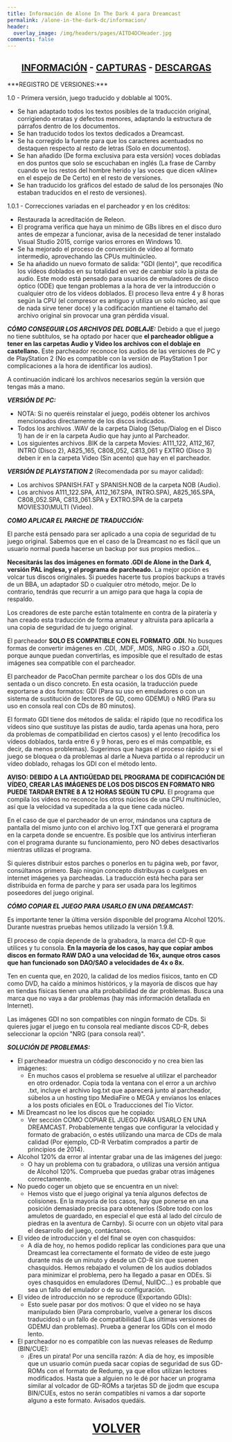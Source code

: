 ```yaml
---
title: Información de Alone In The Dark 4 para Dreamcast
permalink: /alone-in-the-dark-dc/informacion/
header:
  overlay_image: /img/headers/pages/AITD4DCHeader.jpg
comments: false
---
```


<h2 style="text-align: center;"><strong><a href="/alone-in-the-dark-dc/informacion/">INFORMACIÓN</a> - <a href="/alone-in-the-dark-dc/capturas/">CAPTURAS</a> - <a href="/alone-in-the-dark-dc/descargar/">DESCARGAS</a></strong></h2>
***REGISTRO DE VERSIONES:*** 

1.0 - Primera versión, juego traducido y doblable al 100%.

* Se han adaptado todos los textos posibles de la traducción original, corrigiendo erratas 
y defectos menores, adaptando la estructura de párrafos dentro de los documentos.  
* Se han traducido todos los textos dedicados a Dreamcast.  
* Se ha corregido la fuente para que los caracteres acentuados no destaquen respecto al 
resto de letras (Solo en documentos).  
* Se han añadido (De forma exclusiva para esta versión) voces dobladas en dos puntos que 
solo se escuchaban en inglés (La frase de Carnby cuando ve los restos del hombre herido y 
las voces que dicen &laquo;Aline&raquo; en el espejo de De Certo) en el resto de versiones.  
* Se han traducido los gráficos del estado de salud de los personajes (No estaban traducidos 
en el resto de versiones).

1.0.1 - Correcciones variadas en el parcheador y en los créditos:
* Restaurada la acreditación de Releon.
* El programa verifica que haya un mínimo de GBs libres en el 
disco duro antes de empezar a funcionar, avisa de la necesidad de 
tener instalado Visual Studio 2015, corrige varios errores en 
Windows 10.
* Se ha mejorado el proceso de conversión de vídeo al formato 
intermedio, aprovechando las CPUs multinúcleo.
* Se ha añadido un nuevo formato de salida: "GDI (lento)", que 
recodifica los vídeos doblados en su totalidad en vez de cambiar 
solo la pista de audio. Este modo está pensado para usuarios de 
emuladores de disco óptico (ODE) que tengan problemas a la hora de 
ver la introducción o cualquier otro de los vídeos doblados.
El proceso lleva entre 4 y 8 horas según la CPU (el compresor 
es antiguo y utiliza un solo núcleo, así que de nada sirve tener 
doce) y la codificación mantiene el tamaño del archivo original 
sin provocar una gran pérdida visual.

***CÓMO CONSEGUIR LOS ARCHIVOS DEL DOBLAJE:***
Debido a que el juego no tiene subtítulos, se ha optado por hacer que **el 
parcheador obligue a tener en las carpetas Audio y Video los archivos con el 
doblaje en castellano.** Este parcheador reconoce los audios de las versiones 
de PC y de PlayStation 2 (No es compatible con la versión de PlayStation 1 
por complicaciones a la hora de identificar los audios).

A continuación indicaré los archivos necesarios según la versión que tengas más a mano.

***VERSIÓN DE PC:***

* NOTA: Si no queréis reinstalar el juego, podéis obtener los archivos mencionados directamente 
de los discos indicados.  
* Todos los archivos .WAV de la carpeta Dialog (Setup/Dialog en el Disco 1) han de ir en la carpeta 
Audio que hay junto al Parcheador.  
* Los siguientes archivos .BIK de la carpeta Movies: A111_122, A112_167, INTRO (Disco 2), A825_165, 
C808_052, C813_061 y EXTRO (Disco 3) deben ir en la carpeta Video (Sin acento) que hay en el 
parcheador.

***VERSIÓN DE PLAYSTATION 2*** (Recomendada por su mayor calidad):

* Los archivos SPANISH.FAT y SPANISH.NOB de la carpeta NOB (Audio).  
* Los archivos A111_122.SPA, A112_167.SPA, INTRO.SPA), A825_165.SPA, C808_052.SPA, C813_061.SPA 
y EXTRO.SPA de la carpeta MOVIES30\MULTI (Video).

***COMO APLICAR EL PARCHE DE TRADUCCIÓN:***

El parche está pensado para ser aplicado a una copia de seguridad de tu juego
original. Sabemos que en el caso de la Dreamcast no es fácil que un usuario
normal pueda hacerse un backup por sus propios medios...

**Necesitarás las dos imágenes en formato .GDI de Alone in the Dark 4, versión 
PAL inglesa, y el programa de parcheado.** La mejor opción es volcar tus 
discos originales. Si puedes hacerte tus propios backups a través de un BBA, 
un adaptador SD o cualquier otro método, mejor. De lo contrario, tendrás que 
recurrir a un amigo para que haga la copia de respaldo.

Los creadores de este parche están totalmente en contra de la piratería y 
han creado esta traducción de forma amateur y altruista para aplicarla a una 
copia de seguridad de tu juego original.

El parcheador **SOLO ES COMPATIBLE CON EL FORMATO .GDI.** No busques formas de 
convertir imágenes en .CDI, .MDF, .MDS, .NRG o .ISO a .GDI, porque aunque 
puedan convertirlas, es imposible que el resultado de estas imágenes sea 
compatible con el parcheador.

El parcheador de PacoChan permite parchear o los dos GDIs de una sentada o 
un disco concreto. En esta ocasión, la traducción puede exportarse a dos 
formatos: GDI (Para su uso en emuladores o con un sistema de sustitución de 
lectores de GD, como GDEMU) o NRG (Para su uso en consola real con CDs de 
80 minutos).

El formato GDI tiene dos métodos de salida: el rápido (que no recodifica los 
vídeos sino que sustituye las pistas de audio, tarda apenas una hora, pero 
da problemas de compatibilidad en ciertos casos) y el lento (recodifica los 
vídeos doblados, tarda entre 6 y 9 horas, pero es el más compatible, es 
decir, da menos problemas). Sugerimos que hagas el proceso rápido y si el 
juego se bloquea o da problemas al darle a Nueva partida o al reproducir un 
vídeo doblado, rehagas los GDI con el método lento.

**AVISO: DEBIDO A LA ANTIGÜEDAD DEL PROGRAMA DE CODIFICACIÓN DE VÍDEO, CREAR 
LAS IMÁGENES DE LOS DOS DISCOS EN FORMATO NRG PUEDE TARDAR ENTRE 8 A 12 
HORAS SEGÚN TU CPU.** El programa que compila los vídeos no reconoce los otros 
núcleos de una CPU multinúcleo, así que la velocidad va supeditada a la que 
tiene cada núcleo.

En el caso de que el parcheador de un error, mándanos una captura de 
pantalla del mismo junto con el archivo log.TXT que generará el programa en 
la carpeta donde se encuentre. Es posible que los antivirus interfieran con 
el programa durante su funcionamiento, pero NO debes desactivarlos mientras 
utilizas el programa.

Si quieres distribuir estos parches o ponerlos en tu página web, por favor, 
consúltanos primero. Bajo ningún concepto distribuyas o cuelgues en internet 
imágenes ya parcheadas. La traducción está hecha para ser distribuida en 
forma de parche y para ser usada para los legitimos poseedores del juego 
original.

***CÓMO COPIAR EL JUEGO PARA USARLO EN UNA DREAMCAST:***

Es importante tener la última versión disponible del programa Alcohol 120%. 
Durante nuestras pruebas hemos utilizado la versión 1.9.8.

El proceso de copia depende de la grabadora, la marca del CD-R que utilices 
y tu consola. **En la mayoría de los casos, hay que copiar ambos discos en 
formato RAW DAO a una velocidad de 16x, aunque otros casos que han 
funcionado son DAO/SAO a velocidades de 4x o 8x.**

Ten en cuenta que, en 2020, la calidad de los medios físicos, tanto en CD 
como DVD, ha caído a mínimos históricos, y la mayoría de discos que hay en 
tiendas físicas tienen una alta probabilidad de dar problemas. Busca una 
marca que no vaya a dar problemas (hay más información detallada en 
Internet).

Las imágenes GDI no son compatibles con ningún formato de CDs. 
Si quieres jugar el juego en tu consola real mediante discos CD-R, debes 
seleccionar la opción "NRG (para consola real)".

***SOLUCIÓN DE PROBLEMAS:***

* El parcheador muestra un código desconocido y no crea bien las imágenes: 
     * En muchos casos el problema se resuelve al utilizar el parcheador en 
     otro ordenador. Copia toda la ventana con el error a un archivo .txt, 
     incluye el archivo log.txt que aparecerá junto al parcheador, súbelos a 
     un hosting tipo MediaFire o MEGA y envíanos los enlaces a los posts 
     oficiales en EOL o Traducciones del Tío Víctor.
* Mi Dreamcast no lee los discos que he copiado:
     * Ver sección COMO COPIAR EL JUEGO PARA USARLO EN UNA DREAMCAST. 
     Probablemente tengas que configurar la velocidad y formato de 
     grabación, o estés utilizando una marca de CDs de mala calidad 
     (Por ejemplo, CD-R Verbatim comprados a partir de principios de 2014).
* Alcohol 120% da error al intentar grabar una de las imágenes del juego:
     * O hay un problema con tu grabadora, o utilizas una versión antigua de 
     Alcohol 120%. Comprueba que puedas grabar otras imágenes correctamente.
* No puedo coger un objeto que se encuentra en un nivel:
     * Hemos visto que el juego original ya tenía algunos defectos de 
     colisiones. En la mayoría de los casos, hay que ponerse en una posición 
     demasiado precisa para obtenerlos (Sobre todo con los amuletos de 
     guardado, en especial el que está al lado del círculo de piedras
     en la aventura de Carnby). Si ocurre con un objeto vital para el 
     desarrollo del juego, contáctanos.
* El vídeo de introducción y el del final se oyen con chasquidos:
     * A día de hoy, no hemos podido replicar las condiciones para que una 
     Dreamcast lea correctamente el formato de vídeo de este juego durante 
     más de un minuto y desde un CD-R sin que suenen chasquidos. 
     Hemos rebajado el volumen de los audios doblados para minimizar el 
     problema, pero ha llegado a pasar en ODEs. Si oyes chasquidos en 
     emuladores (Demul, NullDC...) es probable que sea un fallo del emulador 
     o de su configuración.
* El vídeo de introducción no se reproduce (Exportando GDIs):
    * Esto suele pasar por dos motivos: O que el vídeo no se haya manipulado 
    bien (Para comprobarlo, vuelve a generar los discos traducidos) o un 
    fallo de compatibilidad (Las últimas versiones de GDEMU dan problemas).
    Prueba a generar los GDIs con el modo lento.
* El parcheador no es compatible con las nuevas releases de Redump
   (BIN/CUE):
    * ¡Eres un pirata! Por una sencilla razón: A día de hoy, es imposible que 
    un usuario común pueda sacar copias de seguridad de sus GD-ROMs con el 
    formato de Redump, ya que ellos utilizan lectores modificados. Hasta que 
    a alguien no le dé por hacer un programa similar al volcador de GD-ROMs 
    a tarjetas SD de jjodm que escupa BIN/CUEs, estos no serán compatibles 
    ni vamos a dar soporte alguno a este formato. Avisados quedáis.

<h1 style="text-align: center;"><strong><a href="/alone-in-the-dark-dc/">VOLVER</a></strong></h1>


